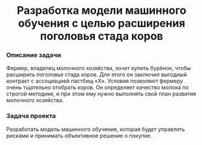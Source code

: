 <h1 align="center">Разработка модели машинного обучения с целью расширения поголовья стада коров</h1>

###

<h3 align="left">  Описание задачи</h3>

Фермер, владелец молочного хозяйства, хочет купить бурёнок, чтобы расширить поголовье стада коров. Для этого он заключил выгодный контракт с ассоциацией пастбищ «Х». Условия позволяют фермеру очень тщательно отобрать коров. Он определяет качество молока по строгой методике, и при этом ему нужно выполнять свой план развития молочного хозяйства.

###


<h3 align="left">  Задача проекта</h3>

Разработать модель машинного обучения, которая будет управлять рисками и принимать объективное решение о покупке.

###
